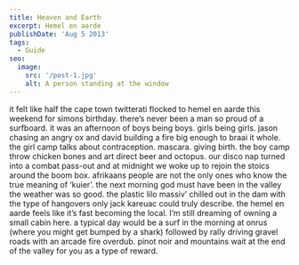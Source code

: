 ```yaml
---
title: Heaven and Earth
excerpt: Hemel en aarde
publishDate: 'Aug 5 2013'
tags:
  - Guide
seo:
  image:
    src: '/post-1.jpg'
    alt: A person standing at the window
---
```


it felt like half the cape town twitterati flocked to hemel en aarde this weekend for simons birthday. there’s never been a man so proud of a surfboard. it was an afternoon of boys being boys. girls being girls. jason chasing an angry ox and david building a fire big enough to braai it whole. the girl camp talks about contraception. mascara. giving birth. the boy camp throw chicken bones and art direct beer and octopus. our disco nap turned into a combat pass-out and at midnight we woke up to rejoin the stoics around the boom box. afrikaans people are not the only ones who know the true meaning of ‘kuier’. the next morning god must have been in the valley the weather was so good. the plastic lilo massiv’ chilled out in the dam with the type of hangovers only jack kareuac could truly describe. the hemel en aarde feels like it’s fast becoming the local. I’m still dreaming of owning a small cabin here. a typical day would be a surf in the morning at onrus (where you might get bumped by a shark) followed by rally driving gravel roads with an arcade fire overdub. pinot noir and mountains wait at the end of the valley for you as a type of reward.